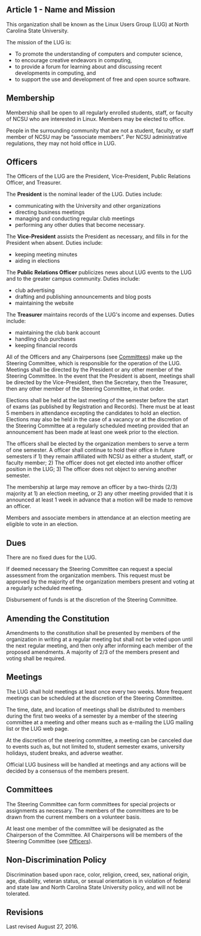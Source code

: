 [//]: # (Constitution of the Linux Users Group at North Carolina State University)
[//]: # (August 23, 2016)

## Article 1 - Name and Mission

This organization shall be known as the Linux Users Group (LUG) at North
Carolina State University.

The mission of the LUG is:

* To promote the understanding of computers and computer science,
* to encourage creative endeavors in computing,
* to provide a forum for learning about and discussing recent developments in computing, and
* to support the use and development of free and open source software.

## Membership

Membership shall be open to all regularly enrolled students, staff, or
faculty of NCSU who are interested in Linux. Members may be elected to
office.

People in the surrounding community that are not a student, faculty, or
staff member of NCSU may be “associate members”. Per NCSU administrative
regulations, they may not hold office in LUG.


## Officers

The Officers of the LUG are the President, Vice-President, Public Relations
Officer, and Treasurer.

The **President** is the nominal leader of the LUG.
Duties include:

* communicating with the University and other organizations
* directing business meetings
* managing and conducting regular club meetings
* performing any other duties that become necessary.

The **Vice-President** assists the President as necessary, and fills in
for the President when absent.
Duties include:

* keeping meeting minutes
* aiding in elections

The **Public Relations Officer** publicizes news about LUG events to the
LUG and to the greater campus community.
Duties include:

* club advertising
* drafting and publishing announcements and blog posts
* maintaining the website

The **Treasurer** maintains records of the LUG's income and expenses.
Duties include:

* maintaining the club bank account
* handling club purchases
* keeping financial records

All of the Officers and any Chairpersons (see [Committees](#committees))
make up the Steering Committee, which is responsible for the operation of
the LUG. Meetings shall be directed by the President or any other member
of the Steering Committee. In the event that the President is absent,
meetings shall be directed by the Vice-President, then the Secretary,
then the Treasurer, then any other member of the Steering Committee, in
that order.

Elections shall be held at the last meeting of the semester before the
start of exams (as published by Registration and Records). There must be
at least 5 members in attendance excepting the candidates to hold an
election. Elections may also be held in the case of a vacancy or at the
discretion of the Steering Committee at a regularly scheduled meeting
provided that an announcement has been made at least one week prior to
the election.

The officers shall be elected by the organization members to serve a
term of one semester. A officer shall continue to hold their office in
future semesters if 1) they remain affiliated with NCSU as either a
student, staff, or faculty member; 2) The officer does not get elected
into another officer position in the LUG; 3) The officer does not object
to serving another semester.

The membership at large may remove an officer by a two-thirds (2/3)
majority at 1) an election meeting, or 2) any other meeting provided
that it is announced at least 1 week in advance that a motion will be
made to remove an officer.

Members and associate members in attendance at an election meeting are
eligible to vote in an election.


## Dues

There are no fixed dues for the LUG.

If deemed necessary the Steering Committee can request a special
assessment from the organization members. This request must be approved
by the majority of the organization members present and voting at a
regularly scheduled meeting.

Disbursement of funds is at the discretion of the Steering Committee.


## Amending the Constitution

Amendments to the constitution shall be presented by members of the
organization in writing at a regular meeting but shall not be voted upon
until the next regular meeting, and then only after informing each
member of the proposed amendments. A majority of 2/3 of the members
present and voting shall be required.


## Meetings

The LUG shall hold meetings at least once every two weeks. More frequent
meetings can be scheduled at the discretion of the Steering Committee.

The time, date, and location of meetings shall be distributed to members
during the first two weeks of a semester by a member of the steering
committee at a meeting and other means such as e-mailing the LUG mailing
list or the LUG web page.

At the discretion of the steering committee, a meeting can be canceled
due to events such as, but not limited to, student semester exams,
university holidays, student breaks, and adverse weather.

Official LUG business will be handled at meetings and any actions will
be decided by a consensus of the members present.


## Committees

The Steering Committee can form committees for special projects or
assignments as necessary. The members of the committees are to be drawn
from the current members on a volunteer basis.

At least one member of the committee will be designated as the
Chairperson of the Committee. All Chairpersons will be members of the
Steering Committee (see [Officers](#officers)).

## Non-Discrimination Policy

Discrimination based upon race, color, religion, creed, sex, national origin, age, disability, veteran status, or sexual orientation is in violation of federal and state law and North Carolina State University policy, and will not be tolerated.

## Revisions

Last revised August 27, 2016.
